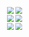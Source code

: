[![](https://github-readme-stats.vercel.app/api/top-langs/?username=Lzhyrifx&layout=compact&theme=tokyonight&#gh-dark-mode-only)](https://github.com/anuraghazra/github-readme-stats#gh-dark-mode-only)
[![](https://github-readme-stats.vercel.app/api/top-langs/?username=Lzhyrifx&layout=compact&theme=default&#gh-light-mode-only)](https://github.com/anuraghazra/github-readme-stats#gh-light-mode-only)
<br>
[![](https://github-readme-stats.vercel.app/api?username=Lzhyrifx&show_icons=true&theme=tokyonight#gh-dark-mode-only)](https://github.com/anuraghazra/github-readme-stats#gh-dark-mode-only)
[![](https://github-readme-stats.vercel.app/api?username=Lzhyrifx&show_icons=true&theme=default#gh-light-mode-only)](https://github.com/anuraghazra/github-readme-stats#gh-light-mode-only)
<br>
[![](https://github-readme-activity-graph.cyclic.app/graph?username=Lzhyrifx&theme=react#gh-dark-mode-only)](https://github.com/anuraghazra/github-readme-stats#gh-dark-mode-only)
[![](https://github-readme-activity-graph.cyclic.app/graph?username=Lzhyrifx&theme=lucent&bg_color=ffffff&line=33ccff&point=3399ff&color=66ccff&title_color=66ccff#gh-light-mode-only)](https://github.com/anuraghazra/github-readme-stats#gh-light-mode-only)
